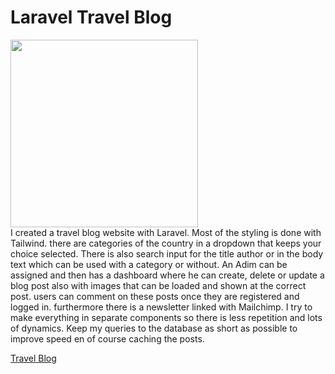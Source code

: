 # Laravel Travel Blog
<a href="https://www.laravelblog.levycrols.com/">
<img src="https://www.levycrols.com/static/media/laravel-blog.f5c27cb31872fbf86b9c.png" width="300">
</a>
<br>
I created a travel blog website with Laravel. Most of the styling is done with Tailwind. there are categories of the country in a dropdown that keeps your choice selected. There is also search input for the title author or in the body text which can be used with a category or without. An Adim can be assigned and then has a dashboard where he can create, delete or update
a blog post also with images that can be loaded and shown at the correct post. users can comment on these posts once they are registered and logged in. furthermore there is a newsletter linked with Mailchimp. I try to make everything in separate components so there is less repetition and lots of dynamics. Keep my queries to the database as short as possible to improve speed en of course caching the posts. 

[Travel Blog](https://www.laravelblog.levycrols.com/)
